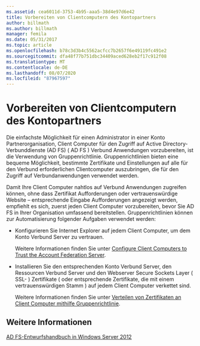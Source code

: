 ```yaml
---
ms.assetid: cea6011d-3753-4b95-aaa5-38d4e97d6e42
title: Vorbereiten von Clientcomputern des Kontopartners
author: billmath
ms.author: billmath
manager: femila
ms.date: 05/31/2017
ms.topic: article
ms.openlocfilehash: b78c3d3b4c5562acfcc7b2657f6e49119fc491e2
ms.sourcegitcommit: dfa48f77b751dbc34409aced628eb2f17c912f08
ms.translationtype: MT
ms.contentlocale: de-DE
ms.lasthandoff: 08/07/2020
ms.locfileid: "87967597"
---
```

# <a name="prepare-client-computers-in-the-account-partner"></a>Vorbereiten von Clientcomputern des Kontopartners

Die einfachste Möglichkeit für einen Administrator in einer Konto Partnerorganisation, Client Computer für den Zugriff auf Active Directory-Verbunddienste (AD FS) \( AD FS \) Verbund Anwendungen vorzubereiten, ist die Verwendung von Gruppenrichtlinie. Gruppenrichtlinien bieten eine bequeme Möglichkeit, bestimmte Zertifikate und Einstellungen auf alle für den Verbund erforderlichen Clientcomputer auszubringen, die für den Zugriff auf Verbundanwendungen verwendet werden.

Damit Ihre Client Computer nahtlos auf Verbund Anwendungen zugreifen können, ohne dass Zertifikat Aufforderungen oder vertrauenswürdige Website – entsprechende Eingabe Aufforderungen angezeigt werden, empfiehlt es sich, zuerst jeden Client Computer vorzubereiten, bevor Sie AD FS in Ihrer Organisation umfassend bereitstellen. Gruppenrichtlinien können zur Automatisierung folgender Aufgaben verwendet werden:

-   Konfigurieren Sie Internet Explorer auf jedem Client Computer, um dem Konto Verbund Server zu vertrauen.

    Weitere Informationen finden Sie unter [Configure Client Computers to Trust the Account Federation Server](../../ad-fs/deployment/Configure-Client-Computers-to-Trust-the-Account-Federation-Server.md).

-   Installieren Sie den entsprechenden Konto Verbund Server, den Ressourcen Verbund Server und den Webserver Secure Sockets Layer \( SSL- \) Zertifikate \( oder entsprechende Zertifikate, die mit einem vertrauenswürdigen Stamm \) auf jedem Client Computer verkettet sind.

    Weitere Informationen finden Sie unter [Verteilen von Zertifikaten an Client Computer mithilfe Gruppenrichtlinie](../../ad-fs/deployment/Distribute-Certificates-to-Client-Computers-by-Using-Group-Policy.md).


## <a name="see-also"></a>Weitere Informationen
[AD FS-Entwurfshandbuch in Windows Server 2012](AD-FS-Design-Guide-in-Windows-Server-2012.md)

